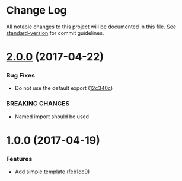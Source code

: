 # Change Log

All notable changes to this project will be documented in this file. See [standard-version](https://github.com/conventional-changelog/standard-version) for commit guidelines.

<a name="2.0.0"></a>
# [2.0.0](https://github.com/njakob/hulk/compare/v1.0.0...v2.0.0) (2017-04-22)


### Bug Fixes

* Do not use the default export ([12c340c](https://github.com/njakob/hulk/commit/12c340c))


### BREAKING CHANGES

* Named import should be used



<a name="1.0.0"></a>
# 1.0.0 (2017-04-19)


### Features

* Add simple template ([feb1dc9](https://github.com/njakob/hulk/commit/feb1dc9))
